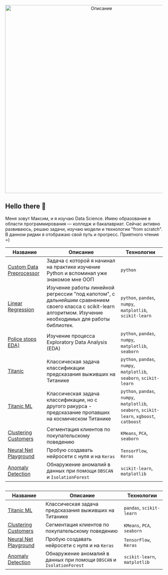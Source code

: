<p align="center">
  <img src="https://media1.tenor.com/m/0Akz_GWDQyQAAAAC/star-wars-hello-there.gif" alt="Описание" width="600" />
</p>  

## Hello there 👋  

Меня зовут Максим, и я изучаю Data Science. Имею образование в области программирования — колледж и бакалавриат. Сейчас активно развиваюсь, решаю задачи, изучаю модели и технологии "from scratch". В данном ридми я отображаю свой путь и прогресс. Приятного чтения =)  


| Название | Описание | Технологии |
|----------|----------|------------|
| [Custom Data Preprocessor](https://github.com/Ravichev/Custom-Data-Preprocessor) | Задача с которой я начинал на практике изучение Python и вспоминал уже знакомое мне ООП | `python`|
| [Linear Regression](https://github.com/Ravichev/Linear-Regression-from-scratch) | Изучение работы линейной регрессии "под капотом", с дальнейшим сравнением своего класса с scikit-learn алгоритмом. Изучение необходимых для работы библиотек.| `python`, `pandas`, `numpy`, `matplotlib`, `scikit-learn` |
| [Police stops EDA)](https://github.com/Ravichev/Police-stops-EDA) | Изучение процесса Exploratory Data Analysis (EDA) |  `python`, `pandas`, `numpy`, `matplotlib`, `seaborn` |
| [Titanic](https://github.com/yourusername/titanic-ml) | Классическая задача классификации предсказания выживших на Титанике | `python`, `pandas`, `numpy`, `matplotlib`, `seaborn`, `scikit-learn` |
| [Titanic ML](https://github.com/yourusername/titanic-ml) | Классическая задача классификации, но с другого ракурса - предсказание пропавших на космическом Титанике | `python`, `pandas`, `numpy`, `matplotlib`, `seaborn`, `scikit-learn`, `xgboost`, `catboost` |
| [Clustering Customers](https://github.com/yourusername/customer-segmentation) | Сегментация клиентов по покупательскому поведению | `KMeans`, `PCA`, `seaborn` |
| [Neural Net Playground](https://github.com/yourusername/nn-playground) | Пробую создавать нейросети с нуля и на `Keras` | `TensorFlow`, `Keras` |
| [Anomaly Detection](https://github.com/yourusername/anomaly-detection) | Обнаружение аномалий в данных при помощи `DBSCAN` и `IsolationForest` | `scikit-learn`, `matplotlib` |

## 
| Название | Описание | Технологии |
|----------|----------|------------|
| [Titanic ML](https://github.com/yourusername/titanic-ml) | Классическая задача предсказания выживших на Титанике | `pandas`, `scikit-learn` |
| [Clustering Customers](https://github.com/yourusername/customer-segmentation) | Сегментация клиентов по покупательскому поведению | `KMeans`, `PCA`, `seaborn` |
| [Neural Net Playground](https://github.com/yourusername/nn-playground) | Пробую создавать нейросети с нуля и на `Keras` | `TensorFlow`, `Keras` |
| [Anomaly Detection](https://github.com/yourusername/anomaly-detection) | Обнаружение аномалий в данных при помощи `DBSCAN` и `IsolationForest` | `scikit-learn`, `matplotlib` |

<!--
**Ravichev/Ravichev** is a ✨ _special_ ✨ repository because its `README.md` (this file) appears on your GitHub profile.

Here are some ideas to get you started:

- 🔭 I’m currently working on ...
- 🌱 I’m currently learning ...
- 👯 I’m looking to collaborate on ...
- 🤔 I’m looking for help with ...
- 💬 Ask me about ...
- 📫 How to reach me: ...
- 😄 Pronouns: ...
- ⚡ Fun fact: ...
-->
